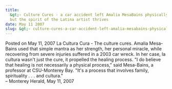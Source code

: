 ```yaml
---
title:
  &gt;- Culture Cures - a car accident left Amalia MesaBains physically injured
  but the spirit of the Latina artist thrives
date: May 11 2007
slug: &gt;- culture-cures-a-car-accident-left-amalia-mesabains-physically-injured-but-the-spirit-of-the-latina-artist-thrives
---
```


 



<span class="date">Posted on May 11, 2007    </span>
La Cultura Cura - The culture cures. Amalia Mesa-Bains used that
simple mantra as her strength, her personal miracle, while
recovering from severe injuries suffered in a 2003 car wreck. In
her case, la cultura wasn&apos;t just the cure, it propelled the healing
process. &quot;I do believe that healing is not necessarily a physical
process,&quot; said Mesa-Bains, a professor at CSU-Monterey Bay. &quot;It&apos;s a
process that involves family, spirituality . . . and
cultura.&quot;<br>
&#x2013; Monterey Herald, May 11, 2007<br/></br>




 
